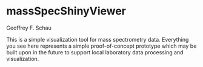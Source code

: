 # massSpecShinyViewer
Geoffrey F. Schau

This is a simple visualization tool for mass spectrometry data. 
Everything you see here represents a simple proof-of-concept prototype 
which may be built upon in the future to support local laboratory 
data processing and visualization.  

